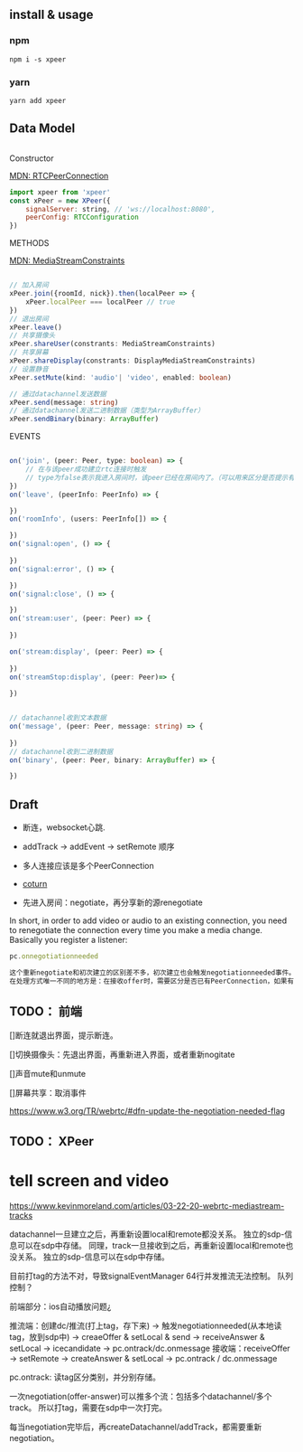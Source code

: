 ## install & usage

### npm
```shell
npm i -s xpeer
```
### yarn
```shell
yarn add xpeer

```
## Data Model

```js

```

Constructor

[MDN: RTCPeerConnection](https://developer.mozilla.org/zh-CN/docs/Web/API/RTCPeerConnection/RTCPeerConnection)
```js
import xpeer from 'xpeer'
const xPeer = new XPeer({
    signalServer: string, // 'ws://localhost:8080',
    peerConfig: RTCConfiguration
})
```

METHODS

[MDN: MediaStreamConstraints](https://developer.mozilla.org/en-US/docs/Web/API/MediaDevices/getUserMedia)
```ts

// 加入房间
xPeer.join({roomId, nick}).then(localPeer => {
    xPeer.localPeer === localPeer // true
})
// 退出房间
xPeer.leave()
// 共享摄像头
xPeer.shareUser(constrants: MediaStreamConstraints)
// 共享屏幕
xPeer.shareDisplay(constrants: DisplayMediaStreamConstraints)
// 设置静音
xPeer.setMute(kind: 'audio'| 'video', enabled: boolean)

// 通过datachannel发送数据
xPeer.send(message: string)
// 通过datachannel发送二进制数据（类型为ArrayBuffer）
xPeer.sendBinary(binary: ArrayBuffer)
```


EVENTS

```ts

on('join', (peer: Peer, type: boolean) => {
    // 在与该peer成功建立rtc连接时触发
    // type为false表示我进入房间时，该peer已经在房间内了。（可以用来区分是否提示有人加入）
})
on('leave', (peerInfo: PeerInfo) => {

})
on('roomInfo', (users: PeerInfo[]) => {

})
on('signal:open', () => {
    
})
on('signal:error', () => {

})
on('signal:close', () => {

})
on('stream:user', (peer: Peer) => {
    
})

on('stream:display', (peer: Peer) => {
    
})
on('streamStop:display', (peer: Peer)=> {
    
})


// datachannel收到文本数据
on('message', (peer: Peer, message: string) => {
    
})
// datachannel收到二进制数据
on('binary', (peer: Peer, binary: ArrayBuffer) => {

})

```




## Draft
- 断连，websocket心跳.

- addTrack -> addEvent -> setRemote 顺序

- 多人连接应该是多个PeerConnection

- [coturn](https://juejin.cn/post/6999962039930060837)

- 先进入房间：negotiate，再分享新的源renegotiate

In short, in order to add video or audio to an existing connection, you need to renegotiate the connection every time you make a media change. Basically you register a listener:
```js
pc.onnegotiationneeded

这个重新negotiate和初次建立的区别差不多，初次建立也会触发negotiationneeded事件。
在处理方式唯一不同的地方是：在接收offer时，需要区分是否已有PeerConnection，如果有，则不需要重新建立，只需要更新offer（CreateOffer）。
```

## TODO： 前端

[]断连就退出界面，提示断连。

[]切换摄像头：先退出界面，再重新进入界面，或者重新nogitate

[]声音mute和unmute

[]屏幕共享：取消事件

https://www.w3.org/TR/webrtc/#dfn-update-the-negotiation-needed-flag


## TODO： XPeer

# tell screen and video

https://www.kevinmoreland.com/articles/03-22-20-webrtc-mediastream-tracks


datachannel一旦建立之后，再重新设置local和remote都没关系。  独立的sdp-信息可以在sdp中存储。
同理，track一旦接收到之后，再重新设置local和remote也没关系。 独立的sdp-信息可以在sdp中存储。



目前打tag的方法不对，导致signalEventManager 64行并发推流无法控制。 队列控制？

前端部分：ios自动播放问题¿


推流端：创建dc/推流(打上tag，存下来) -> 触发negotiationneeded(从本地读tag，放到sdp中) -> creaeOffer & setLocal & send -> receiveAnswer & setLocal -> icecandidate -> pc.ontrack/dc.onmessage
接收端：receiveOffer -> setRemote -> createAnswer & setLocal -> pc.ontrack / dc.onmessage

pc.ontrack: 读tag区分类别，并分别存储。

一次negotiation(offer-answer)可以推多个流：包括多个datachannel/多个track。
所以打tag，需要在sdp中一次打完。

每当negotiation完毕后，再createDatachannel/addTrack，都需要重新negotiation。

